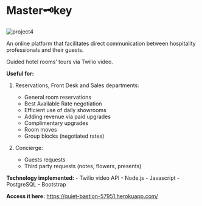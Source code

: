 # Master🗝key

![project4](http://i.imgur.com/CbQKitT.png)




An online platform that facilitates direct communication between hospitality professionals and their guests.

Guided hotel rooms’ tours via Twilio video.

**Useful for:**

1. Reservations, Front Desk and Sales departments:

    -   General room reservations
    -   Best Available Rate negotiation
    -   Efficient use of daily showrooms
    -   Adding revenue via paid upgrades
    -   Complimentary upgrades
    -   Room moves
    -   Group blocks (negotiated rates)


2. Concierge:

    -   Guests requests 
    -   Third party requests (notes, flowers, presents)



**Technology implemented:**
    -   Twilio video API
    -   Node.js
    -   Javascript
    -   PostgreSQL
    -   Bootstrap

**Access it here:** https://quiet-bastion-57951.herokuapp.com/


